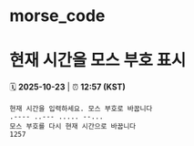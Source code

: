 # morse_code
# 현재 시간을 모스 부호 표시
<!-- MORSE_TIME_START -->
🗓️ **2025-10-23** | ⏰ **12:57 (KST)**

```
현재 시간을 입력하세요. 모스 부호로 바꿉니다
.---- ..--- ..... --...
모스 부호를 다시 현재 시간으로 바꿉니다
1257
```
<!-- MORSE_TIME_END -->

